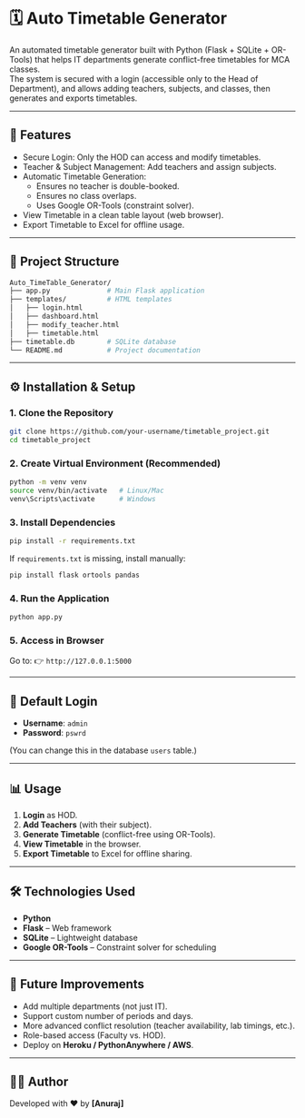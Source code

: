# 🗓️ Auto Timetable Generator

An automated timetable generator built with Python (Flask + SQLite + OR-Tools) that helps IT departments generate conflict-free timetables for MCA classes.  
The system is secured with a login (accessible only to the Head of Department), and allows adding teachers, subjects, and classes, then generates and exports timetables.

---

## 🚀 Features
- Secure Login: Only the HOD can access and modify timetables.
- Teacher & Subject Management: Add teachers and assign subjects.
- Automatic Timetable Generation:
  - Ensures no teacher is double-booked.
  - Ensures no class overlaps.
  - Uses Google OR-Tools (constraint solver).
- View Timetable in a clean table layout (web browser).
- Export Timetable to Excel for offline usage.

---

## 📂 Project Structure
```bash
Auto_TimeTable_Generator/
├── app.py              # Main Flask application
├── templates/          # HTML templates
│   ├── login.html
│   ├── dashboard.html
│   ├── modify_teacher.html
│   ├── timetable.html
├── timetable.db        # SQLite database
└── README.md           # Project documentation
```
---

## ⚙️ Installation & Setup

### 1. Clone the Repository
```bash
git clone https://github.com/your-username/timetable_project.git
cd timetable_project
````

### 2. Create Virtual Environment (Recommended)

```bash
python -m venv venv
source venv/bin/activate   # Linux/Mac
venv\Scripts\activate      # Windows
```

### 3. Install Dependencies

```bash
pip install -r requirements.txt
```

If `requirements.txt` is missing, install manually:

```bash
pip install flask ortools pandas
```

### 4. Run the Application

```bash
python app.py
```

### 5. Access in Browser

Go to:
👉 `http://127.0.0.1:5000`

---

## 🔑 Default Login

* **Username**: `admin`
* **Password**: `pswrd`

(You can change this in the database `users` table.)

---

## 📊 Usage

1. **Login** as HOD.
2. **Add Teachers** (with their subject).
3. **Generate Timetable** (conflict-free using OR-Tools).
4. **View Timetable** in the browser.
5. **Export Timetable** to Excel for offline sharing.

---

## 🛠️ Technologies Used

* **Python**
* **Flask** – Web framework
* **SQLite** – Lightweight database
* **Google OR-Tools** – Constraint solver for scheduling

---

## 📌 Future Improvements

* Add multiple departments (not just IT).
* Support custom number of periods and days.
* More advanced conflict resolution (teacher availability, lab timings, etc.).
* Role-based access (Faculty vs. HOD).
* Deploy on **Heroku / PythonAnywhere / AWS**.

---

## 👨‍💻 Author

Developed with ❤️ by **\[Anuraj]**
